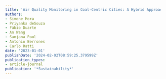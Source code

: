 ```yaml
---
title: 'Air Quality Monitoring in Coal-Centric Cities: A Hybrid Approach'
authors:
- Simone Mora
- Priyanka deSouza
- Fábio Duarte
- An Wang
- Sanjana Paul
- Antonio Berrones
- Carlo Ratti
date: '2023-01-01'
publishDate: '2024-02-02T08:59:25.379599Z'
publication_types:
- article-journal
publication: '*Sustainability*'
---
```

